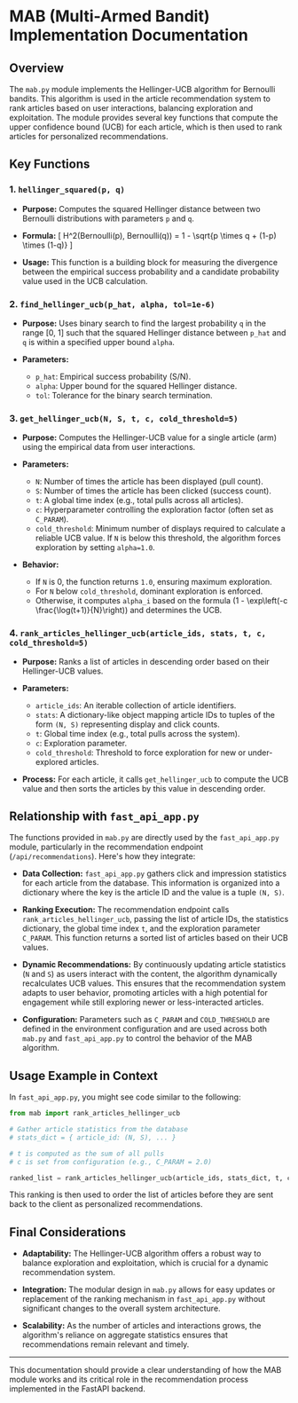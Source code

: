 # MAB (Multi-Armed Bandit) Implementation Documentation

## Overview

The `mab.py` module implements the Hellinger-UCB algorithm for Bernoulli bandits. This algorithm is used in the article recommendation system to rank articles based on user interactions, balancing exploration and exploitation. The module provides several key functions that compute the upper confidence bound (UCB) for each article, which is then used to rank articles for personalized recommendations.

## Key Functions

### 1. `hellinger_squared(p, q)`

- **Purpose:**
  Computes the squared Hellinger distance between two Bernoulli distributions with parameters `p` and `q`.

- **Formula:**
  \[
  H^2(Bernoulli(p), Bernoulli(q)) = 1 - \sqrt{p \times q + (1-p) \times (1-q)}
  \]

- **Usage:**
  This function is a building block for measuring the divergence between the empirical success probability and a candidate probability value used in the UCB calculation.

### 2. `find_hellinger_ucb(p_hat, alpha, tol=1e-6)`

- **Purpose:**
  Uses binary search to find the largest probability `q` in the range [0, 1] such that the squared Hellinger distance between `p_hat` and `q` is within a specified upper bound `alpha`.

- **Parameters:**
  - `p_hat`: Empirical success probability (S/N).
  - `alpha`: Upper bound for the squared Hellinger distance.
  - `tol`: Tolerance for the binary search termination.

### 3. `get_hellinger_ucb(N, S, t, c, cold_threshold=5)`

- **Purpose:**
  Computes the Hellinger-UCB value for a single article (arm) using the empirical data from user interactions.

- **Parameters:**
  - `N`: Number of times the article has been displayed (pull count).
  - `S`: Number of times the article has been clicked (success count).
  - `t`: A global time index (e.g., total pulls across all articles).
  - `c`: Hyperparameter controlling the exploration factor (often set as `C_PARAM`).
  - `cold_threshold`: Minimum number of displays required to calculate a reliable UCB value. If `N` is below this threshold, the algorithm forces exploration by setting `alpha=1.0`.

- **Behavior:**
  - If `N` is 0, the function returns `1.0`, ensuring maximum exploration.
  - For `N` below `cold_threshold`, dominant exploration is enforced.
  - Otherwise, it computes `alpha_i` based on the formula \(1 - \exp\left(-c \frac{\log(t+1)}{N}\right)\) and determines the UCB.

### 4. `rank_articles_hellinger_ucb(article_ids, stats, t, c, cold_threshold=5)`

- **Purpose:**
  Ranks a list of articles in descending order based on their Hellinger-UCB values.

- **Parameters:**
  - `article_ids`: An iterable collection of article identifiers.
  - `stats`: A dictionary-like object mapping article IDs to tuples of the form `(N, S)` representing display and click counts.
  - `t`: Global time index (e.g., total pulls across the system).
  - `c`: Exploration parameter.
  - `cold_threshold`: Threshold to force exploration for new or under-explored articles.

- **Process:**
  For each article, it calls `get_hellinger_ucb` to compute the UCB value and then sorts the articles by this value in descending order.

## Relationship with `fast_api_app.py`

The functions provided in `mab.py` are directly used by the `fast_api_app.py` module, particularly in the recommendation endpoint (`/api/recommendations`). Here's how they integrate:

- **Data Collection:**
  `fast_api_app.py` gathers click and impression statistics for each article from the database. This information is organized into a dictionary where the key is the article ID and the value is a tuple `(N, S)`.

- **Ranking Execution:**
  The recommendation endpoint calls `rank_articles_hellinger_ucb`, passing the list of article IDs, the statistics dictionary, the global time index `t`, and the exploration parameter `C_PARAM`. This function returns a sorted list of articles based on their UCB values.

- **Dynamic Recommendations:**
  By continuously updating article statistics (`N` and `S`) as users interact with the content, the algorithm dynamically recalculates UCB values. This ensures that the recommendation system adapts to user behavior, promoting articles with a high potential for engagement while still exploring newer or less-interacted articles.

- **Configuration:**
  Parameters such as `C_PARAM` and `COLD_THRESHOLD` are defined in the environment configuration and are used across both `mab.py` and `fast_api_app.py` to control the behavior of the MAB algorithm.

## Usage Example in Context

In `fast_api_app.py`, you might see code similar to the following:

```python
from mab import rank_articles_hellinger_ucb

# Gather article statistics from the database
# stats_dict = { article_id: (N, S), ... }

# t is computed as the sum of all pulls
# c is set from configuration (e.g., C_PARAM = 2.0)

ranked_list = rank_articles_hellinger_ucb(article_ids, stats_dict, t, c=C_PARAM)
```

This ranking is then used to order the list of articles before they are sent back to the client as personalized recommendations.

## Final Considerations

- **Adaptability:**
  The Hellinger-UCB algorithm offers a robust way to balance exploration and exploitation, which is crucial for a dynamic recommendation system.

- **Integration:**
  The modular design in `mab.py` allows for easy updates or replacement of the ranking mechanism in `fast_api_app.py` without significant changes to the overall system architecture.

- **Scalability:**
  As the number of articles and interactions grows, the algorithm's reliance on aggregate statistics ensures that recommendations remain relevant and timely.

---

This documentation should provide a clear understanding of how the MAB module works and its critical role in the recommendation process implemented in the FastAPI backend. 